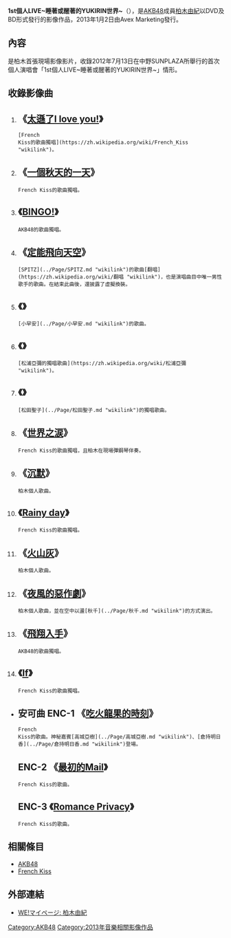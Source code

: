 **1st個人LIVE\~睡著或醒著的YUKIRIN世界\~**（），是[AKB48](../Page/AKB48.md "wikilink")成員[柏木由紀](../Page/柏木由紀.md "wikilink")以DVD及BD形式發行的影像作品，2013年1月2日由Avex
Marketing發行。

## 內容

是柏木首張現場影像影片，收錄2012年7月13日在中野SUNPLAZA所舉行的首次個人演唱會「1st個人LIVE\~睡著或醒著的YUKIRIN世界\~」情形。

## 收錄影像曲

1.  《[太遜了I love you\!](../Page/太遜了I_love_you!.md "wikilink")》
      -
        [French
        Kiss的歌曲獨唱](https://zh.wikipedia.org/wiki/French_Kiss "wikilink")。
2.  《[一個秋天的一天](../Page/很早以前.md "wikilink")》
      -
        French Kiss的歌曲獨唱。
3.  《[BINGO\!](../Page/BINGO!.md "wikilink")》
      -
        AKB48的歌曲獨唱。
4.  《[定能飛向天空](../Page/定能飛向天空.md "wikilink")》
      -
        [SPITZ](../Page/SPITZ.md "wikilink")的歌曲[翻唱](https://zh.wikipedia.org/wiki/翻唱 "wikilink")，也是演唱曲目中唯一男性歌手的歌曲。在結束此曲後，還披露了虛擬換裝。
5.  《》
      -
        [小早安](../Page/小早安.md "wikilink")的歌曲。
6.  《》
      -
        [松浦亞彌的獨唱歌曲](https://zh.wikipedia.org/wiki/松浦亞彌 "wikilink")。
7.  《》
      -
        [松田聖子](../Page/松田聖子.md "wikilink")的獨唱歌曲。
8.  《[世界之涙](../Page/太遜了I_love_you!.md "wikilink")》
      -
        French Kiss的歌曲獨唱，且柏木在現場彈鋼琴伴奏。
9.  《[沉默](../Page/If_\(French_Kiss單曲\).md "wikilink")》
      -
        柏木個人歌曲。
10. 《[Rainy day](../Page/太遜了I_love_you!.md "wikilink")》
      -
        French Kiss的歌曲獨唱。
11. 《[火山灰](../Page/Romance_Privacy.md "wikilink")》
      -
        柏木個人歌曲。
12. 《[夜風的惡作劇](../Page/很早以前.md "wikilink")》
      -
        柏木個人歌曲，並在空中以盪[秋千](../Page/秋千.md "wikilink")的方式演出。
13. 《[飛翔入手](../Page/飛翔入手.md "wikilink")》
      -
        AKB48的歌曲獨唱。
14. 《[If](../Page/If_\(French_Kiss單曲\).md "wikilink")》
      -
        French Kiss的歌曲獨唱。

<!-- end list -->

  - 安可曲
    ENC-1 《[吃火龍果的時刻](../Page/最初的Mail.md "wikilink")》
      -
        French
        Kiss的歌曲。神秘嘉賓[高城亞樹](../Page/高城亞樹.md "wikilink")、[倉持明日香](../Page/倉持明日香.md "wikilink")登場。
    ENC-2 《[最初的Mail](../Page/最初的Mail.md "wikilink")》
      -
        French Kiss的歌曲。
    ENC-3 《[Romance Privacy](../Page/Romance_Privacy.md "wikilink")》
      -
        French Kiss的歌曲。

## 相關條目

  - [AKB48](../Page/AKB48.md "wikilink")
  - [French Kiss](https://zh.wikipedia.org/wiki/French_Kiss "wikilink")

## 外部連結

  - [WE\!マイページ:
    柏木由紀](http://www.watanabepro.co.jp/mypage/artist/kashiwagiyuki.html)

[Category:AKB48](https://zh.wikipedia.org/wiki/Category:AKB48 "wikilink")
[Category:2013年音樂相關影像作品](https://zh.wikipedia.org/wiki/Category:2013年音樂相關影像作品 "wikilink")